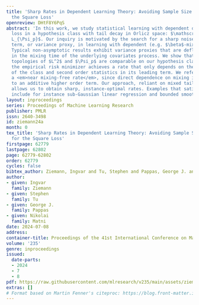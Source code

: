 ```yaml
---
title: 'Sharp Rates in Dependent Learning Theory: Avoiding Sample Size Deflation for
  the Square Loss'
openreview: DHtF8Y6PqS
abstract: 'In this work, we study statistical learning with dependent data and square
  loss in a hypothesis class with tail decay in Orlicz space: $\mathscr{F}\subset
  L_{\Psi_p}$. Our inquiry is motivated by the search for a sharp noise interaction
  term, or variance proxy, in learning with dependent (e.g. $\beta$-mixing) data.
  Typical non-asymptotic results exhibit variance proxies that are deflated <em>multiplicatively</em>
  in the mixing time of the underlying covariates process. We show that whenever the
  topologies of $L^2$ and $\Psi_p$ are comparable on our hypothesis class $\mathscr{F}$,
  the empirical risk minimizer achieves a rate that only depends on the complexity
  of the class and second order statistics in its leading term. We refer to this as
  a <em>near mixing-free rate</em>, since direct dependence on mixing is relegated
  to an additive higher order term. Our approach, reliant on mixed tail generic chaining,
  allows us to obtain sharp, instance-optimal rates. Examples that satisfy our framework
  include for instance sub-Gaussian linear regression and bounded smoothness classes.'
layout: inproceedings
series: Proceedings of Machine Learning Research
publisher: PMLR
issn: 2640-3498
id: ziemann24a
month: 0
tex_title: 'Sharp Rates in Dependent Learning Theory: Avoiding Sample Size Deflation
  for the Square Loss'
firstpage: 62779
lastpage: 62802
page: 62779-62802
order: 62779
cycles: false
bibtex_author: Ziemann, Ingvar and Tu, Stephen and Pappas, George J. and Matni, Nikolai
author:
- given: Ingvar
  family: Ziemann
- given: Stephen
  family: Tu
- given: George J.
  family: Pappas
- given: Nikolai
  family: Matni
date: 2024-07-08
address:
container-title: Proceedings of the 41st International Conference on Machine Learning
volume: '235'
genre: inproceedings
issued:
  date-parts:
  - 2024
  - 7
  - 8
pdf: https://raw.githubusercontent.com/mlresearch/v235/main/assets/ziemann24a/ziemann24a.pdf
extras: []
# Format based on Martin Fenner's citeproc: https://blog.front-matter.io/posts/citeproc-yaml-for-bibliographies/
---
```

